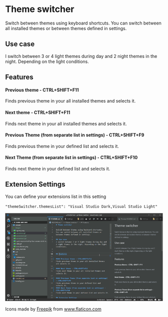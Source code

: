 # Theme switcher

Switch between themes using keyboard shortcuts.
You can switch between all installed themes or between themes defined in settings.

## Use case
I switch between 3 or 4 light themes during day and 2 night themes in the night. Depending on the light conditions.


## Features

#### Previous theme - CTRL+SHIFT+F11
Finds previous theme in your all installed themes and selects it.

#### Next theme - CTRL+SHIFT+F11
Finds next theme in your all installed themes and selects it.

#### Previous Theme (from separate list in settings) - CTRL+SHIFT+F9
Finds previous theme in your defined list and selects it.
#### Next Theme (from separate list in settings) - CTRL+SHIFT+F10
Finds next theme in your defined list and selects it.

## Extension Settings

You can define your extensions list in this setting

`"themeSwitcher.themesList": "Visual Studio Dark,Visual Studio Light"`

![](https://raw.githubusercontent.com/JanBN/vscode-theme-switcher/master/images/animation.gif)

<div>Icons made by <a href="https://www.freepik.com" title="Freepik">Freepik</a> from <a href="https://www.flaticon.com/" title="Flaticon">www.flaticon.com</a></div>
